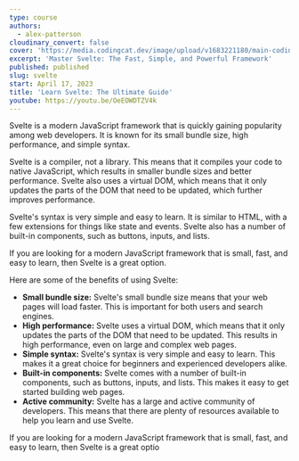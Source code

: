 ```yaml
---
type: course
authors:
  - alex-patterson
cloudinary_convert: false
cover: 'https://media.codingcat.dev/image/upload/v1683221180/main-codingcatdev-photo/courses/svelte/svelte-course'
excerpt: 'Master Svelte: The Fast, Simple, and Powerful Framework'
published: published
slug: svelte
start: April 17, 2023
title: 'Learn Svelte: The Ultimate Guide'
youtube: https://youtu.be/OeEOWDTZV4k
---
```


Svelte is a modern JavaScript framework that is quickly gaining popularity among web developers. It is known for its small bundle size, high performance, and simple syntax.

Svelte is a compiler, not a library. This means that it compiles your code to native JavaScript, which results in smaller bundle sizes and better performance. Svelte also uses a virtual DOM, which means that it only updates the parts of the DOM that need to be updated, which further improves performance.

Svelte's syntax is very simple and easy to learn. It is similar to HTML, with a few extensions for things like state and events. Svelte also has a number of built-in components, such as buttons, inputs, and lists.

If you are looking for a modern JavaScript framework that is small, fast, and easy to learn, then Svelte is a great option.

Here are some of the benefits of using Svelte:

- **Small bundle size:** Svelte's small bundle size means that your web pages will load faster. This is important for both users and search engines.
- **High performance:** Svelte uses a virtual DOM, which means that it only updates the parts of the DOM that need to be updated. This results in high performance, even on large and complex web pages.
- **Simple syntax:** Svelte's syntax is very simple and easy to learn. This makes it a great choice for beginners and experienced developers alike.
- **Built-in components:** Svelte comes with a number of built-in components, such as buttons, inputs, and lists. This makes it easy to get started building web pages.
- **Active community:** Svelte has a large and active community of developers. This means that there are plenty of resources available to help you learn and use Svelte.

If you are looking for a modern JavaScript framework that is small, fast, and easy to learn, then Svelte is a great optio
